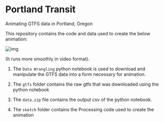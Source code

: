 # Portland Transit
Animating GTFS data in Portland, Oregon

This repository contains the code and data used to create the below animation:

![img](https://media.giphy.com/media/3o7bu6LaJBftC8TOuI/giphy.gif)

(It runs more smoothly in video format).

1) The `Data Wrangling` python notebook is used to download and manipulate the GTFS data into a form necessary for animation.

2) The `gtfs` folder contains the raw gtfs that was downloaded using the python notebook

3) The `data.zip` file contains the output csv of the python notebook.

4) The `sketch` folder contains the Processing code used to create the animation
